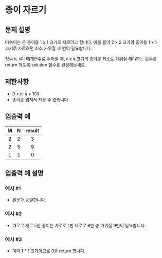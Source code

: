 # 종이 자르기

## 문제 설명

머쓱이는 큰 종이를 1 x 1 크기로 자르려고 합니다. 예를 들어 2 x 2 크기의 종이를 1 x 1 크기로 자르려면 최소 가위질 세 번이 필요합니다.

정수 `M`, `N`이 매개변수로 주어질 때, `M` x `N` 크기의 종이를 최소로 가위질 해야하는 횟수를 return 하도록 solution 함수를 완성해보세요.

## 제한사항

- 0 < `M`, `N` < 100
- 종이를 겹쳐서 자를 수 없습니다.

## 입출력 예

|  M  |  N  | result |
| :-: | :-: | :----: |
|  2  |  2  |   3    |
|  2  |  5  |   9    |
|  1  |  1  |   0    |

## 입출력 예 설명

### 예시 #1

- 본문과 동일합니다.

### 예시 #2

- 가로 2 세로 5인 종이는 가로로 1번 세로로 8번 총 가위질 9번이 필요합니다.

### 예시 #3

- 이미 1 \* 1 크기이므로 0을 return 합니다.
